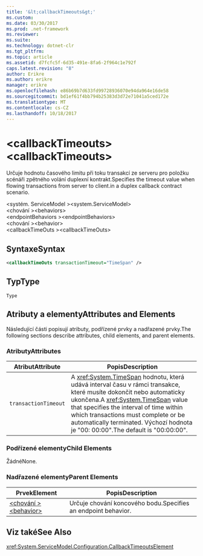 ```yaml
---
title: '&lt;callbackTimeouts&gt;'
ms.custom: 
ms.date: 03/30/2017
ms.prod: .net-framework
ms.reviewer: 
ms.suite: 
ms.technology: dotnet-clr
ms.tgt_pltfrm: 
ms.topic: article
ms.assetid: d7fcfc5f-6d35-491e-8fa6-2f964c1e792f
caps.latest.revision: "8"
author: Erikre
ms.author: erikre
manager: erikre
ms.openlocfilehash: e86b69b7d633fd99728936070e94da964e16de58
ms.sourcegitcommit: bd1ef61f4bb794b25383d3d72e71041a5ced172e
ms.translationtype: MT
ms.contentlocale: cs-CZ
ms.lasthandoff: 10/18/2017
---
```

# <a name="ltcallbacktimeoutsgt"></a><span data-ttu-id="19f2a-102">&lt;callbackTimeouts&gt;</span><span class="sxs-lookup"><span data-stu-id="19f2a-102">&lt;callbackTimeouts&gt;</span></span>
<span data-ttu-id="19f2a-103">Určuje hodnotu časového limitu při toku transakcí ze serveru pro položku scénáři zpětného volání duplexní kontrakt.</span><span class="sxs-lookup"><span data-stu-id="19f2a-103">Specifies the timeout value when flowing transactions from server to client.in a duplex callback contract scenario.</span></span>  
  
 <span data-ttu-id="19f2a-104">\<systém. ServiceModel ></span><span class="sxs-lookup"><span data-stu-id="19f2a-104">\<system.ServiceModel></span></span>  
<span data-ttu-id="19f2a-105">\<chování ></span><span class="sxs-lookup"><span data-stu-id="19f2a-105">\<behaviors></span></span>  
<span data-ttu-id="19f2a-106">\<endpointBehaviors ></span><span class="sxs-lookup"><span data-stu-id="19f2a-106">\<endpointBehaviors></span></span>  
<span data-ttu-id="19f2a-107">\<chování ></span><span class="sxs-lookup"><span data-stu-id="19f2a-107">\<behavior></span></span>  
<span data-ttu-id="19f2a-108">\<callbackTimeOuts ></span><span class="sxs-lookup"><span data-stu-id="19f2a-108">\<callbackTimeOuts></span></span>  
  
## <a name="syntax"></a><span data-ttu-id="19f2a-109">Syntaxe</span><span class="sxs-lookup"><span data-stu-id="19f2a-109">Syntax</span></span>  
  
```xml  
<callbackTimeOuts transactionTimeout="TimeSpan" />  
```  
  
## <a name="type"></a><span data-ttu-id="19f2a-110">Typ</span><span class="sxs-lookup"><span data-stu-id="19f2a-110">Type</span></span>  
 `Type`  
  
## <a name="attributes-and-elements"></a><span data-ttu-id="19f2a-111">Atributy a elementy</span><span class="sxs-lookup"><span data-stu-id="19f2a-111">Attributes and Elements</span></span>  
 <span data-ttu-id="19f2a-112">Následující části popisují atributy, podřízené prvky a nadřazené prvky.</span><span class="sxs-lookup"><span data-stu-id="19f2a-112">The following sections describe attributes, child elements, and parent elements.</span></span>  
  
### <a name="attributes"></a><span data-ttu-id="19f2a-113">Atributy</span><span class="sxs-lookup"><span data-stu-id="19f2a-113">Attributes</span></span>  
  
|<span data-ttu-id="19f2a-114">Atribut</span><span class="sxs-lookup"><span data-stu-id="19f2a-114">Attribute</span></span>|<span data-ttu-id="19f2a-115">Popis</span><span class="sxs-lookup"><span data-stu-id="19f2a-115">Description</span></span>|  
|---------------|-----------------|  
|`transactionTimeout`|<span data-ttu-id="19f2a-116">A <xref:System.TimeSpan> hodnotu, která udává interval času v rámci transakce, které musíte dokončit nebo automaticky ukončena.</span><span class="sxs-lookup"><span data-stu-id="19f2a-116">A <xref:System.TimeSpan> value that specifies the interval of time within which transactions must complete or be automatically terminated.</span></span> <span data-ttu-id="19f2a-117">Výchozí hodnota je "00: 00:00".</span><span class="sxs-lookup"><span data-stu-id="19f2a-117">The default is "00:00:00".</span></span>|  
  
### <a name="child-elements"></a><span data-ttu-id="19f2a-118">Podřízené elementy</span><span class="sxs-lookup"><span data-stu-id="19f2a-118">Child Elements</span></span>  
 <span data-ttu-id="19f2a-119">Žádné</span><span class="sxs-lookup"><span data-stu-id="19f2a-119">None.</span></span>  
  
### <a name="parent-elements"></a><span data-ttu-id="19f2a-120">Nadřazené elementy</span><span class="sxs-lookup"><span data-stu-id="19f2a-120">Parent Elements</span></span>  
  
|<span data-ttu-id="19f2a-121">Prvek</span><span class="sxs-lookup"><span data-stu-id="19f2a-121">Element</span></span>|<span data-ttu-id="19f2a-122">Popis</span><span class="sxs-lookup"><span data-stu-id="19f2a-122">Description</span></span>|  
|-------------|-----------------|  
|[<span data-ttu-id="19f2a-123">\<chování ></span><span class="sxs-lookup"><span data-stu-id="19f2a-123">\<behavior></span></span>](../../../../../docs/framework/configure-apps/file-schema/wcf/behavior-of-endpointbehaviors.md)|<span data-ttu-id="19f2a-124">Určuje chování koncového bodu.</span><span class="sxs-lookup"><span data-stu-id="19f2a-124">Specifies an endpoint behavior.</span></span>|  
  
## <a name="see-also"></a><span data-ttu-id="19f2a-125">Viz také</span><span class="sxs-lookup"><span data-stu-id="19f2a-125">See Also</span></span>  
 <xref:System.ServiceModel.Configuration.CallbackTimeoutsElement>
